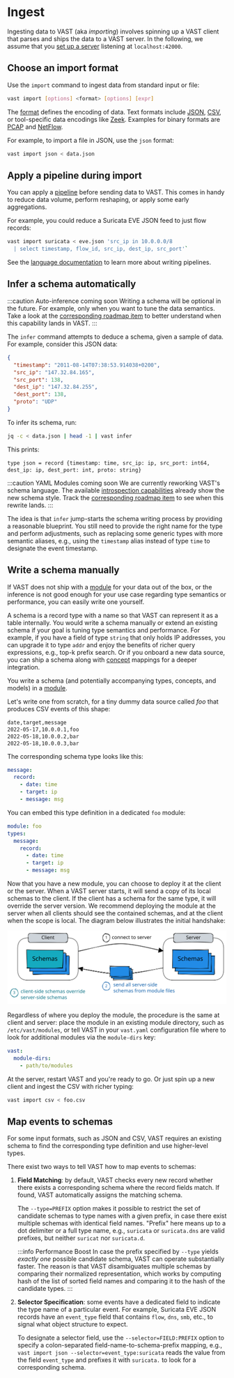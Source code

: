 # Ingest

Ingesting data to VAST (aka *importing*) involves spinning up a VAST client
that parses and ships the data to a VAST server. In the following, we assume
that you [set up a server](/docs/use/run) listening at `localhost:42000`.

## Choose an import format

Use the `import` command to ingest data from standard input or file:

```bash
vast import [options] <format> [options] [expr]
```

The [format](/docs/understand/formats) defines the encoding of data. Text
formats include [JSON](/docs/understand/formats/json),
[CSV](/docs/understand/formats/csv), or tool-specific data encodings like
[Zeek](/docs/understand/formats/zeek). Examples for binary formats are
[PCAP](/docs/understand/formats/pcap) and
[NetFlow](/docs/understand/formats/netflow).

For example, to import a file in JSON, use the `json` format:

```bash
vast import json < data.json
```

## Apply a pipeline during import

You can apply a [pipeline](/docs/understand/language/pipelines) before sending
data to VAST. This comes in handy to reduce data volume, perform reshaping, or
apply some early aggregations.

For example, you could reduce a Suricata EVE JSON feed to just flow records:

```bash
vast import suricata < eve.json 'src_ip in 10.0.0.0/8 
  | select timestamp, flow_id, src_ip, dest_ip, src_port'`
````

See the [language documentation](/docs/understand/language/) to learn more about
writing pipelines.

## Infer a schema automatically

:::caution Auto-inference coming soon
Writing a schema will be optional in the future. For example, only when you want
to tune the data semantics. Take a look at the [corresponding roadmap
item](https://github.com/tenzir/public-roadmap/issues/5) to better understand
when this capability lands in VAST.
:::

The `infer` command attempts to deduce a schema, given a sample of data. For
example, consider this JSON data:

```json
{
  "timestamp": "2011-08-14T07:38:53.914038+0200",
  "src_ip": "147.32.84.165",
  "src_port": 138,
  "dest_ip": "147.32.84.255",
  "dest_port": 138,
  "proto": "UDP"
}
```

To infer its schema, run:

```bash
jq -c < data.json | head -1 | vast infer
```

This prints:

```
type json = record {timestamp: time, src_ip: ip, src_port: int64, dest_ip: ip, dest_port: int, proto: string}
```

:::caution YAML Modules coming soon
We are currently reworking VAST's schema language. The available
[introspection capabilities](/docs/use/introspect) already show the new schema
style. Track the [corresponding roadmap
item](https://github.com/tenzir/public-roadmap/issues/15) to see when this
rewrite lands.
:::

The idea is that `infer` jump-starts the schema writing process by providing a
reasonable blueprint. You still need to provide the right name for the type and
perform adjustments, such as replacing some generic types with more semantic
aliases, e.g., using the `timestamp` alias instead of type `time` to designate
the event timestamp.

## Write a schema manually

If VAST does not ship with a [module][modules] for your data out of the box,
or the inference is not good enough for your use case regarding type semantics
or performance, you can easily write one yourself.

A schema is a record type with a name so that VAST can
represent it as a table internally. You would write a schema manually or extend
an existing schema if your goal is tuning type semantics and performance. For
example, if you have a field of type `string` that only holds IP addresses, you
can upgrade it to type `addr` and enjoy the benefits of richer query
expressions, e.g., top-k prefix search. Or if you onboard a new data source, you
can ship a schema along with [concept][concepts] mappings for a deeper
integration.

You write a schema (and potentially accompanying types, concepts, and models) in
a [module][modules].

Let's write one from scratch, for a tiny dummy data source called *foo* that
produces CSV events of this shape:

```csv
date,target,message
2022-05-17,10.0.0.1,foo
2022-05-18,10.0.0.2,bar
2022-05-18,10.0.0.3,bar
```

The corresponding schema type looks like this:

```yaml
message:
  record:
    - date: time
    - target: ip
    - message: msg
```

You can embed this type definition in a dedicated `foo` module:

```yaml
module: foo
types:
  message:
    record:
      - date: time
      - target: ip
      - message: msg
```

Now that you have a new module, you can choose to deploy it at the client or
the server. When a VAST server starts, it will send a copy of its local schemas
to the client. If the client has a schema for the same type, it will override
the server version. We recommend deploying the module at the server when all
clients should see the contained schemas, and at the client when the scope is
local. The diagram below illustrates the initial handshake:

![Schema Transfer](schema-transfer.excalidraw.svg)

Regardless of where you deploy the module, the procedure is the same at client
and server: place the module in an existing module directory, such as
`/etc/vast/modules`, or tell VAST in your `vast.yaml` configuration file where
to look for additional modules via the `module-dirs` key:

```yaml
vast:
  module-dirs:
    - path/to/modules
```

At the server, restart VAST and you're ready to go. Or just spin up a new client
and ingest the CSV with richer typing:

```bash
vast import csv < foo.csv
```

## Map events to schemas

For some input formats, such as JSON and CSV, VAST requires an existing schema
to find the corresponding type definition and use higher-level types.

There exist two ways to tell VAST how to map events to schemas:

1. **Field Matching**: by default, VAST checks every new record whether there
   exists a corresponding schema where the record fields match. If found, VAST
   automatically assigns the matching schema.

   The `--type=PREFIX` option makes it possible to restrict the set of candidate
   schemas to type names with a given prefix, in case there exist multiple
   schemas with identical field names. "Prefix" here means up to a dot delimiter
   or a full type name, e.g., `suricata` or `suricata.dns` are valid prefixes,
   but neither `suricat` nor `suricata.d`.

   :::info Performance Boost
   In case the prefix specified by `--type` yields *exactly one* possible
   candidate schema, VAST can operate substantially faster. The reason is that
   VAST disambiguates multiple schemas by comparing their normalized
   representation, which works by computing hash of the list of sorted field
   names and comparing it to the hash of the candidate types.
   :::

2. **Selector Specification**: some events have a dedicated field to indicate
   the type name of a particular event. For example, Suricata EVE JSON records
   have an `event_type` field that contains `flow`, `dns`, `smb`, etc., to
   signal what object structure to expect.

   To designate a selector field, use the `--selector=FIELD:PREFIX` option to
   specify a colon-separated field-name-to-schema-prefix mapping, e.g.,
   `vast import json --selector=event_type:suricata` reads the value from the
   field `event_type` and prefixes it with `suricata.` to look for a
   corresponding schema.

[types]: /docs/understand/data-model/type-system
[concepts]: /docs/understand/data-model/taxonomies#concepts
[modules]: /docs/understand/data-model/modules
